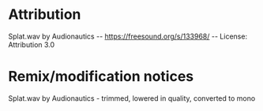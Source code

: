 # Attribution
Splat.wav by Audionautics -- https://freesound.org/s/133968/ -- License: Attribution 3.0

# Remix/modification notices
Splat.wav by Audionautics - trimmed, lowered in quality, converted to mono
